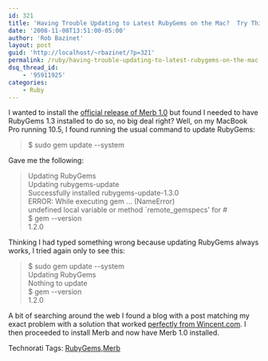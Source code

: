 ```yaml
---
id: 321
title: 'Having Trouble Updating to Latest RubyGems on the Mac?  Try This.'
date: '2008-11-08T13:51:00-05:00'
author: 'Rob Bazinet'
layout: post
guid: 'http://localhost/~rbazinet/?p=321'
permalink: /ruby/having-trouble-updating-to-latest-rubygems-on-the-mac-try-this/
dsq_thread_id:
    - '95911925'
categories:
    - Ruby
---
```


I wanted to install the [official release of Merb 1.0](http://brainspl.at/articles/2008/11/08/merb-1-0) but found I needed to have RubyGems 1.3 installed to do so, no big deal right? Well, on my MacBook Pro running 10.5, I found running the usual command to update RubyGems:

> $ sudo gem update --system

Gave me the following:

> Updating RubyGems  
> Updating rubygems-update  
> Successfully installed rubygems-update-1.3.0  
> ERROR: While executing gem ... (NameError)  
> undefined local variable or method `remote\_gemspecs' for #  
> $ gem --version  
> 1.2.0

Thinking I had typed something wrong because updating RubyGems always works, I tried again only to see this:

> $ sudo gem update --system  
> Updating RubyGems  
> Nothing to update  
> $ gem --version  
> 1.2.0

A bit of searching around the web I found a blog with a post matching my exact problem with a solution that worked [perfectly from Wincent.com](http://rails.wincent.com/wiki/Updating_to_RubyGems_1.3.0_on_Mac_OS_X_Leopard_10.5.4). I then proceeded to install Merb and now have Merb 1.0 installed.

Technorati Tags: [RubyGems](http://technorati.com/tags/RubyGems),[Merb](http://technorati.com/tags/Merb)